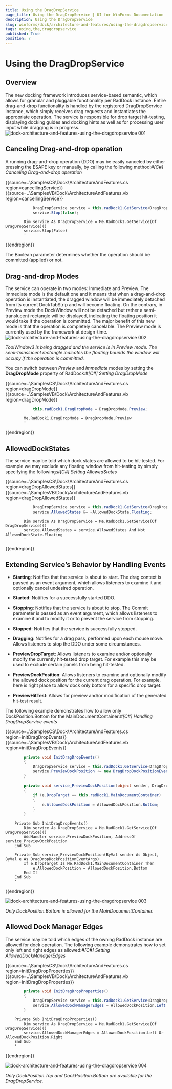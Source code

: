 ```yaml
---
title: Using the DragDropService
page_title: Using the DragDropService | UI for WinForms Documentation
description: Using the DragDropService
slug: winforms/dock/architecture-and-features/using-the-dragdropservice
tags: using,the,dragdropservice
published: True
position: 7
---
```


# Using the DragDropService



## Overview

The new docking framework introduces service-based semantic, which allows for granular and pluggable functionality per RadDock instance. Entire drag-and-drop functionality is handled by the registered DragDropService instance, which simply receives drag requests and instantiates the appropriate operation. The service is responsible for drop target hit-testing, displaying docking guides and docking hints as well as for processing user input while dragging is in progress.![dock-architecture-and-features-using-the-dragdropservice 001](images/dock-architecture-and-features-using-the-dragdropservice001.png)

## Canceling Drag-and-drop operation

A running drag-and-drop operation (DDO) may be easily canceled by either pressing the ESAPE key or manually, by calling the following method:#_[C#] Canceling Drag-and-drop operation_

	



{{source=..\SamplesCS\Dock\ArchitectureAndFeatures.cs region=cancellingService}} 
{{source=..\SamplesVB\Dock\ArchitectureAndFeatures.vb region=cancellingService}} 

````C#
            DragDropService service = this.radDock1.GetService<DragDropService>();
            service.Stop(false);
````
````VB.NET
        Dim service As DragDropService = Me.RadDock1.GetService(Of DragDropService)()
        service.Stop(False)
        '
````

{{endregion}} 




The Boolean parameter determines whether the operation should be committed (applied) or not.

## Drag-and-drop Modes

The service can operate in two modes: Immediate and Preview. The Immediate mode is the default one and it means that when a drag-and-drop operation is instantiated, the dragged window will be immediately detached from its current DockTabStrip and will become floating. On the contrary, in Preview mode the DockWindow will not be detached but rather a semi-translucent rectangle will be displayed, indicating the floating position it would take if the operation is committed. The major benefit of this new mode is that the operation is completely cancelable. The Preview mode is currently used by the framework at design-time.![dock-architecture-and-features-using-the-dragdropservice 002](images/dock-architecture-and-features-using-the-dragdropservice002.png)

*ToolWindow3 is being dragged and the service is in Preview mode. The semi-translucent rectangle indicates the floating bounds the window will occupy if the operation is committed.*



You can switch between *Preview* and *Immediate* modes by setting the __DragDropMode__ property of RadDock:#_[C#] Setting DragDropMode_

	



{{source=..\SamplesCS\Dock\ArchitectureAndFeatures.cs region=dragDropMode}} 
{{source=..\SamplesVB\Dock\ArchitectureAndFeatures.vb region=dragDropMode}} 

````C#
            this.radDock1.DragDropMode = DragDropMode.Preview;
````
````VB.NET
        Me.RadDock1.DragDropMode = DragDropMode.Preview
        '
````

{{endregion}} 




## AllowedDockStates

The service may be told which dock states are allowed to be hit-tested. For example we may exclude any floating window from hit-testing by simply specifying the following:#_[C#] Setting AllowedStates_

	



{{source=..\SamplesCS\Dock\ArchitectureAndFeatures.cs region=dragDropAllowedStates}} 
{{source=..\SamplesVB\Dock\ArchitectureAndFeatures.vb region=dragDropAllowedStates}} 

````C#
            DragDropService service = this.radDock1.GetService<DragDropService>();
            service.AllowedStates &= ~AllowedDockState.Floating;
````
````VB.NET
        Dim service As DragDropService = Me.RadDock1.GetService(Of DragDropService)()
        service.AllowedStates = service.AllowedStates And Not AllowedDockState.Floating
        '
````

{{endregion}} 








## Extending Service’s Behavior by Handling Events

* __Starting__: Notifies that the service is about to start. The drag context is passed as an event argument, which allows listeners to examine it and optionally cancel undesired operation.

* __Started__: Notifies for a successfully started DDO.

* __Stopping__: Notifies that the service is about to stop. The Commit parameter is passed as an event argument, which allows listeners to examine it and to modify it or to prevent the service from stopping.

* __Stopped__: Notifies that the service is successfully stopped.

* __Dragging__: Notifies for a drag pass, performed upon each mouse move. Allows listeners to stop the DDO under some circumstances.

* __PreviewDropTarget__: Allows listeners to examine and/or optionally modify the currently hit-tested drop target. For example this may be used to exclude certain panels from being hit-tested.

* __PreviewDockPosition__: Allows listeners to examine and optionally modify the allowed dock position for the current drag operation. For example, here is right place to allow dock only bottom for a specific drop target.

* __PreviewHitTest__: Allows for preview and/or modification of the generated hit-test result.



The following example demonstrates how to allow only DockPosition.Bottom for the MainDocumentContainer:#_[C#] Handling DragDropService events_

	



{{source=..\SamplesCS\Dock\ArchitectureAndFeatures.cs region=initDragDropEvents}} 
{{source=..\SamplesVB\Dock\ArchitectureAndFeatures.vb region=initDragDropEvents}} 

````C#
        private void InitDragDropEvents()
        {
            DragDropService service = this.radDock1.GetService<DragDropService>();
            service.PreviewDockPosition += new DragDropDockPositionEventHandler(service_PreviewDockPosition);
        }
      
        private void service_PreviewDockPosition(object sender, DragDropDockPositionEventArgs e)
        {
            if (e.DropTarget == this.radDock1.MainDocumentContainer)
            {
                e.AllowedDockPosition = AllowedDockPosition.Bottom;
            }
        }
````
````VB.NET
    Private Sub InitDragDropEvents()
        Dim service As DragDropService = Me.RadDock1.GetService(Of DragDropService)()
        AddHandler service.PreviewDockPosition, AddressOf service_PreviewDockPosition
    End Sub

    Private Sub service_PreviewDockPosition(ByVal sender As Object, ByVal e As DragDropDockPositionEventArgs)
        If e.DropTarget Is Me.RadDock1.MainDocumentContainer Then
            e.AllowedDockPosition = AllowedDockPosition.Bottom
        End If
    End Sub
    '
````

{{endregion}} 




![dock-architecture-and-features-using-the-dragdropservice 003](images/dock-architecture-and-features-using-the-dragdropservice003.png)

*Only DockPosition.Bottom is allowed for the MainDocumentContainer.*



## Allowed Dock Manager Edges

The service may be told which edges of the owning RadDock instance are allowed for dock operation. The following example demonstrates how to set only left and right edges as allowed:#_[C#] Setting AllowedDockManagerEdges_

	



{{source=..\SamplesCS\Dock\ArchitectureAndFeatures.cs region=initDragDropProperties}} 
{{source=..\SamplesVB\Dock\ArchitectureAndFeatures.vb region=initDragDropProperties}} 

````C#
        private void InitDragDropProperties()
        {
            DragDropService service = this.radDock1.GetService<DragDropService>();
            service.AllowedDockManagerEdges = AllowedDockPosition.Left | AllowedDockPosition.Right;
        }
````
````VB.NET
    Private Sub InitDragDropProperties()
        Dim service As DragDropService = Me.RadDock1.GetService(Of DragDropService)()
        service.AllowedDockManagerEdges = AllowedDockPosition.Left Or AllowedDockPosition.Right
    End Sub
    '
````

{{endregion}} 


![dock-architecture-and-features-using-the-dragdropservice 004](images/dock-architecture-and-features-using-the-dragdropservice004.png)

*Only DockPosition.Top and DockPosition.Bottom are available for the DragDropService.*
